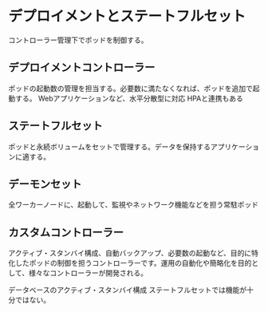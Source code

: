 # デプロイメントとステートフルセット

コントローラー管理下でポッドを制御する。


## デプロイメントコントローラー


ポッドの起動数の管理を担当する。必要数に満たなくなれば、ポッドを追加で起動する。
Webアプリケーションなど、水平分散型に対応
HPAと連携もある


## ステートフルセット

ポッドと永続ボリュームをセットで管理する。データを保持するアプリケーションに適する。




## デーモンセット
全ワーカーノードに、起動して、監視やネットワーク機能などを担う常駐ポッド


## カスタムコントローラー

アクティブ・スタンバイ構成、自動バックアップ、必要数の起動など、目的に特化したポッドの制御を担うコントローラーです。運用の自動化や簡略化を目的として、様々なコントローラーが開発される。

データベースのアクティブ・スタンバイ構成
ステートフルセットでは機能が十分ではない。

